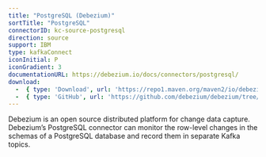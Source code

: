 ```yaml
---
title: "PostgreSQL (Debezium)"
sortTitle: "PostgreSQL"
connectorID: kc-source-postgresql
direction: source
support: IBM
type: kafkaConnect
iconInitial: P
iconGradient: 3
documentationURL: https://debezium.io/docs/connectors/postgresql/
download:
  -  { type: 'Download', url: 'https://repo1.maven.org/maven2/io/debezium/debezium-connector-postgres/' }
  -  { type: 'GitHub', url: 'https://github.com/debezium/debezium/tree/master/debezium-connector-postgres' }  
---
```


Debezium is an open source distributed platform for change data capture. Debezium’s PostgreSQL connector can monitor the row-level changes in the schemas of a PostgreSQL database and record them in separate Kafka topics.
